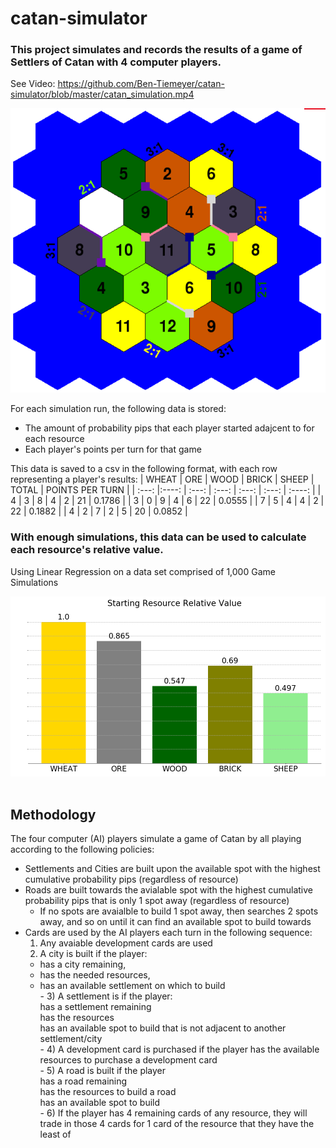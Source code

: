 # catan-simulator

### This project simulates and records the results of a game of Settlers of Catan with 4 computer players.
See Video: https://github.com/Ben-Tiemeyer/catan-simulator/blob/master/catan_simulation.mp4

![Board](https://github.com/Ben-Tiemeyer/catan-simulator/blob/master/Images/Board.PNG?raw=true)

For each simulation run, the following data is stored:
- The amount of probability pips that each player started adajcent to for each resource
- Each player's points per turn for that game
      
This data is saved to a csv in the following format, with each row representing a player's results:
| WHEAT      | ORE   | WOOD     | BRICK | SHEEP | TOTAL | POINTS PER TURN |
| :---:      |:----: |    :---: | :---: | :---: | :---: | :----:       |
| 4     | 3 | 8  | 4 | 2 | 21 | 0.1786 | 
| 3     | 0 | 9  | 4 | 6 | 22 | 0.0555 |
| 7     | 5 | 4  | 4 | 2 | 22 | 0.1882 | 
| 4     | 2 | 7  | 2 | 5 | 20 | 0.0852 |
      
      
### With enough simulations, this data can be used to calculate each resource's relative value.
Using Linear Regression on a data set comprised of 1,000 Game Simulations

![Resource Values](https://github.com/Ben-Tiemeyer/catan-simulator/blob/master/Images/Starting_Resource_Values.png?raw=true)<br/><br/>

## Methodology
The four computer (AI) players simulate a game of Catan by all playing according to the following policies:<br/>
- Settlements and Cities are built upon the available spot with the highest cumulative probability pips (regardless of resource)<br/>
- Roads are built towards the avialable spot with the highest cumulative probability pips that is only 1 spot away (regardless of resource)<br/>
    - If no spots are avaialble to build 1 spot away, then searches 2 spots away, and so on until it can find an available spot to build towards<br/>
- Cards are used by the AI players each turn in the following sequence:<br/>
    1) Any avaiable development cards are used<br/>
    2) A city is built if the player: <br/>
    - has a city remaining, <br/>
    - has the needed resources, <br/>
    - has an available settlement on which to build<br/>
            - 3) A settlement is if the player:<br/>
                  has a settlement remaining<br/>
                  has the resources<br/>
                  has an available spot to build that is not adjacent to another settlement/city<br/>
            - 4) A development card is purchased if the player has the available resources to purchase a development card<br/>
            - 5) A road is built if the player <br/>
                  has a road remaining<br/>
                  has the resources to build a road<br/>
                  has an available spot to build<br/>
            - 6) If the player has 4 remaining cards of any resource, they will trade in those 4 cards for 1 card of the resource that they have the least of<br/>
      
